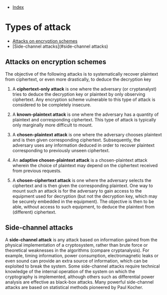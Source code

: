 - [Index](https://github.com/KiraDiShira/Crypto#crypto)   

# Types of attack

- [Attacks on encryption schemes](#attacks-on-encryption-schemes)   
- [Side-channel attacks](#side-channel attacks)

## Attacks on encryption schemes

The objective of the following attacks is to systematically recover plaintext from ciphertext, or even more drastically, to deduce the decryption key

1. A **ciphertext-only attack** is one where the adversary (or cryptanalyst) tries to deduce the decryption key or plaintext by only observing ciphertext. Any encryption scheme vulnerable to this type of attack is considered to be completely insecure.

2. A **known-plaintext attack** is one where the adversary has a quantity of plaintext and corresponding ciphertext. This type of attack is typically only marginally more difficult to mount.

3. A **chosen-plaintext attack** is one where the adversary chooses plaintext and is then given corresponding ciphertext. Subsequently, the adversary uses any information deduced in order to recover plaintext corresponding to previously unseen ciphertext.

4. An **adaptive chosen-plaintext attack** is a chosen-plaintext attack wherein the choice of plaintext may depend on the ciphertext received from previous requests.

5. A **chosen-ciphertext attack** is one where the adversary selects the ciphertext and is then given the corresponding plaintext. One way to mount such an attack is for the adversary to gain access to the equipment used for decryption (but not the decryption key, which may be securely embedded in the equipment). The objective is then to be able, without access to such equipment, to deduce the plaintext from (different) ciphertext.

## Side-channel attacks

A **side-channel attack** is any attack based on information gained from the physical implementation of a cryptosystem, rather than brute force or theoretical weaknesses in the algorithms (compare cryptanalysis). For example, timing information, power consumption, electromagnetic leaks or even sound can provide an extra source of information, which can be exploited to break the system. Some side-channel attacks require technical knowledge of the internal operation of the system on which the cryptography is implemented, although others such as differential power analysis are effective as black-box attacks. Many powerful side-channel attacks are based on statistical methods pioneered by Paul Kocher.
